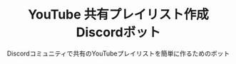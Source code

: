 <h1 align="center">YouTube 共有プレイリスト作成 Discordボット</h1>
<p align="center">Discordコミュニティで共有のYouTubeプレイリストを簡単に作るためのボット</p>

